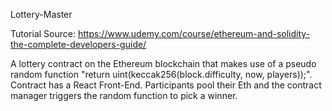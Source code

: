 Lottery-Master

Tutorial Source: https://www.udemy.com/course/ethereum-and-solidity-the-complete-developers-guide/

A lottery contract on the Ethereum blockchain that makes use of a pseudo random function "return uint(keccak256(block.difficulty, now, players));". Contract has a React Front-End. Participants pool their Eth and the contract manager triggers the random function to pick a winner.